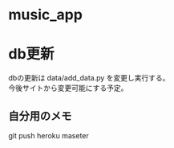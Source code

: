 # music_app

# db更新
dbの更新は data/add_data.py を変更し実行する。  
今後サイトから変更可能にする予定。

## 自分用のメモ
git push heroku maseter
